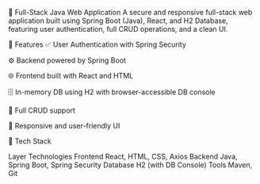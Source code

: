 🔐 Full-Stack Java Web Application
A secure and responsive full-stack web application built using Spring Boot (Java), React, and H2 Database, featuring user authentication, full CRUD operations, and a clean UI.

📌 Features
✅ User Authentication with Spring Security

⚙️ Backend powered by Spring Boot

🌐 Frontend built with React and HTML

🗄️ In-memory DB using H2 with browser-accessible DB console

📝 Full CRUD support

📱 Responsive and user-friendly UI

🚀 Tech Stack

Layer	Technologies
Frontend	React, HTML, CSS, Axios
Backend	Java, Spring Boot, Spring Security
Database	H2 (with DB Console)
Tools	Maven, Git
